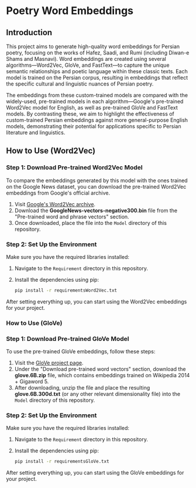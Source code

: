 # Poetry Word Embeddings


## Introduction
This project aims to generate high-quality word embeddings for Persian poetry, focusing on the works of Hafez, Saadi, and Rumi (including Diwan-e Shams and Masnavi). Word embeddings are created using several algorithms—Word2Vec, GloVe, and FastText—to capture the unique semantic relationships and poetic language within these classic texts. Each model is trained on the Persian corpus, resulting in embeddings that reflect the specific cultural and linguistic nuances of Persian poetry.

The embeddings from these custom-trained models are compared with the widely-used, pre-trained models in each algorithm—Google's pre-trained Word2Vec model for English, as well as pre-trained GloVe and FastText models. By contrasting these, we aim to highlight the effectiveness of custom-trained Persian embeddings against more general-purpose English models, demonstrating their potential for applications specific to Persian literature and linguistics.

## How to Use (Word2Vec)

### Step 1: Download Pre-trained Word2Vec Model

To compare the embeddings generated by this model with the ones trained on the Google News dataset, you can download the pre-trained Word2Vec embeddings from Google's official archive.

1. Visit [Google's Word2Vec archive](https://code.google.com/archive/p/word2vec/).
2. Download the **GoogleNews-vectors-negative300.bin** file from the "Pre-trained word and phrase vectors" section.
3. Once downloaded, place the file into the `Model` directory of this repository.

### Step 2: Set Up the Environment

Make sure you have the required libraries installed:

1. Navigate to the `Requirement` directory in this repository.
2. Install the dependencies using pip:

   ```bash
   pip install -r requirementsWord2Vec.txt
   ```

After setting everything up, you can start using the Word2Vec embeddings for your project.

### How to Use (GloVe)

### Step 1: Download Pre-trained GloVe Model
To use the pre-trained GloVe embeddings, follow these steps:

1. Visit the [GloVe project page](https://nlp.stanford.edu/projects/glove/).
2. Under the "Download pre-trained word vectors" section, download the **glove.6B.zip** file, which contains embeddings trained on Wikipedia 2014 + Gigaword 5.
3. After downloading, unzip the file and place the resulting **glove.6B.300d.txt** (or any other relevant dimensionality file) into the `Model` directory of this repository.

### Step 2: Set Up the Environment
Make sure you have the required libraries installed:

1. Navigate to the `Requirement` directory in this repository.
2. Install the dependencies using pip:

   ```bash
   pip install -r requirementsGloVe.txt
   ```

After setting everything up, you can start using the GloVe embeddings for your project.


